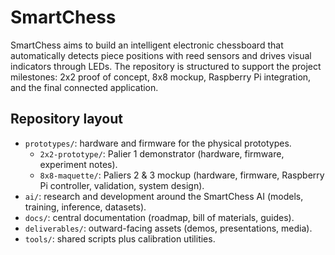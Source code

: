 # SmartChess

SmartChess aims to build an intelligent electronic chessboard that automatically detects piece positions with reed sensors and drives visual indicators through LEDs. The repository is structured to support the project milestones: 2x2 proof of concept, 8x8 mockup, Raspberry Pi integration, and the final connected application.

## Repository layout

- `prototypes/`: hardware and firmware for the physical prototypes.
  - `2x2-prototype/`: Palier 1 demonstrator (hardware, firmware, experiment notes).
  - `8x8-maquette/`: Paliers 2 & 3 mockup (hardware, firmware, Raspberry Pi controller, validation, system design).
- `ai/`: research and development around the SmartChess AI (models, training, inference, datasets).
- `docs/`: central documentation (roadmap, bill of materials, guides).
- `deliverables/`: outward-facing assets (demos, presentations, media).
- `tools/`: shared scripts plus calibration utilities.

